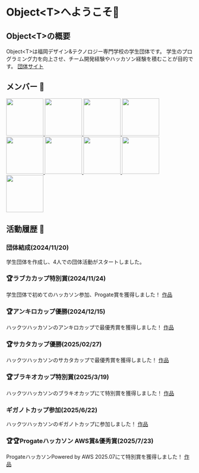 # Object\<T>へようこそ🎉
## Object\<T>の概要
Object\<T>は福岡デザイン&テクノロジー専門学校の学生団体です。
学生のプログラミング力を向上させ、チーム開発経験やハッカソン経験を積むことが目的です。
[団体サイト](https://object-t.com)

## メンバー 🐙
<a href="https://github.com/naoido" rel="noopener noreferrer" target="_blank">
  <img width=100 src="https://avatars.githubusercontent.com/u/54303857?s=120&v=4">
</a>
<a href="https://github.com/thirdlf03" rel="noopener noreferrer" target="_blank">
  <img width=100 src="https://avatars.githubusercontent.com/u/114989748?s=120&v=4">
</a>
<a href="https://github.com/kenta-afk" rel="noopener noreferrer" target="_blank">
  <img width=100 src="https://avatars.githubusercontent.com/u/148222450?s=120&v=4">
</a>
<a href="https://github.com/kyiku" rel="noopener noreferrer" target="_blank">
  <img width=100 src="https://avatars.githubusercontent.com/u/189719817?s=120&v=4">
</a>
<a href="https://github.com/kurazuuuuuu" rel="noopener noreferrer" target="_blank">
  <img width=100 src="https://avatars.githubusercontent.com/u/110393398?s=120&v=4">
</a>
<a href="https://github.com/tokageee" rel="noopener noreferrer" target="_blank">
  <img width=100 src="https://avatars.githubusercontent.com/u/215610505?s=120&v=4">
</a>
<a href="https://github.com/mizuki-24" rel="noopener noreferrer" target="_blank">
  <img width=100 src="https://avatars.githubusercontent.com/u/207144651?s=120&v=4">
</a>
<a href="https://github.com/ryosaburo" rel="noopener noreferrer" target="_blank">
  <img width=100 src="https://avatars.githubusercontent.com/u/215641422?s=120&v=4">
</a>
<a href="https://github.com/AnnkoATAMA" rel="noopener noreferrer" target="_blank">
  <img width=100 src="https://avatars.githubusercontent.com/u/152017354?s=120&v=4">
</a>


## 活動履歴 📝
### 団体結成(2024/11/20)
学生団体を作成し、4人での団体活動がスタートしました。
### 🏆ラブカカップ特別賞(2024/11/24)
学生団体で初めてのハッカソン参加、Progate賞を獲得しました！
[作品](https://topaz.dev/projects/575f49eb3bc26cf370b1)
### 🏆アンキロカップ優勝(2024/12/15)
ハックツハッカソンのアンキロカップで最優秀賞を獲得しました！
[作品](https://topaz.dev/projects/a939290be6545eff5895)
### 🏆サカタカップ優勝(2025/02/27)
ハックツハッカソンのサカタカップで最優秀賞を獲得しました！
[作品](https://topaz.dev/projects/26cc73ac674452fd6250)
### 🏆ブラキオカップ特別賞(2025/3/19)
ハックツハッカソンのブラキオカップにて特別賞を獲得しました！
[作品](https://topaz.dev/projects/bdce75df1dd2bdcee0a7)
### ギガノトカップ参加(2025/6/22)
ハックツハッカソンのギガノトカップに参加しました！
[作品](https://topaz.dev/projects/fa60fe5da82c1c9de518)
### 🏆🏆Progateハッカソン AWS賞&優秀賞(2025/7/23)
ProgateハッカソンPowered by AWS 2025.07にて特別賞を獲得しました！
[作品](https://topaz.dev/projects/ff454ddba004e991b867)
